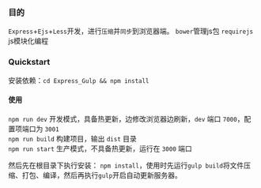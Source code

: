 
### 目的
`Express`+`Ejs`+`Less`开发，进行`压缩`并`同步`到浏览器端。
`bower`管理js包
`requirejs` js模块化编程

### Quickstart
安装依赖：`cd Express_Gulp && npm install`

#### 使用
`npm run dev` 开发模式，具备热更新，边修改浏览器边刷新，`dev` 端口 `7000`，配置项端口为 `3001`  
`npm run build` 构建项目，输出 `dist` 目录  
`npm run start` 生产模式，不具备热更新，运行在 `3000` 端口  

然后先在根目录下执行安装：
`npm install`，使用时先运行`gulp build`将文件压缩、打包、编译，然后再执行`gulp`开启自动更新服务器。
